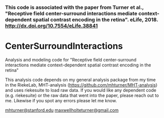 

### This code is associated with the paper from Turner et al., "Receptive field center-surround interactions mediate context-dependent spatial contrast encoding in the retina". eLife, 2018. http://dx.doi.org/10.7554/eLife.38841

# CenterSurroundInteractions
Analysis and modeling code for "Receptive field center-surround interactions mediate context-dependent spatial contrast encoding in the retina"

This analysis code depends on my general analysis package from my time in the RiekeLab, MHT-analysis (https://github.com/mhturner/MHT-analysis) and uses riekesuite to load raw data. If you would like any dependent code (e.g. riekesuite) or the raw data that went into the paper, please reach out to me. Likewise if you spot any errors please let me know.

mhturner@stanford.edu
maxwellholteturner@gmail.com
